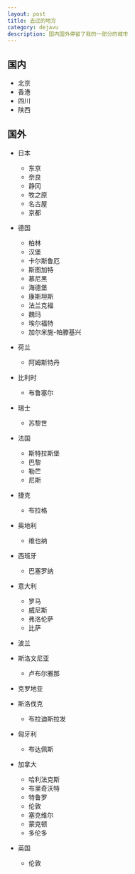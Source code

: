 ```yaml
---
layout: post
title: 去过的地方
category: dejavu
description: 国内国外停留了我的一部分的城市
---
```


国内
---------------
* 北京
* 香港
* 四川
* 陕西
	
国外
---------------

* 日本
	- 东京
	- 奈良
	- 静冈
    - 牧之原
    - 名古屋
	- 京都

* 德国
	- 柏林
	- 汉堡
	- 卡尔斯鲁厄
	- 斯图加特
	- 慕尼黑
	- 海德堡
	- 康斯坦斯
	- 法兰克福
    - 魏玛
    - 埃尔福特
    - 加尔米施-帕滕基兴 

* 荷兰
	- 阿姆斯特丹

* 比利时
    - 布鲁塞尔

* 瑞士
	- 苏黎世

* 法国
	- 斯特拉斯堡
	- 巴黎
    - 勒芒
    - 尼斯

* 捷克
	- 布拉格

* 奥地利
	- 维也纳
	
* 西班牙
    - 巴塞罗纳

* 意大利
	- 罗马
	- 威尼斯
	- 弗洛伦萨
    - 比萨

* 波兰

* 斯洛文尼亚
    - 卢布尔雅那

* 克罗地亚

* 斯洛伐克
    - 布拉迪斯拉发

* 匈牙利
    - 布达佩斯

* 加拿大
    - 哈利法克斯
    - 布里奇沃特
    - 特鲁罗
    - 伦敦
    - 塞克维尔
    - 蒙克顿
    - 多伦多

* 英国
    - 伦敦
